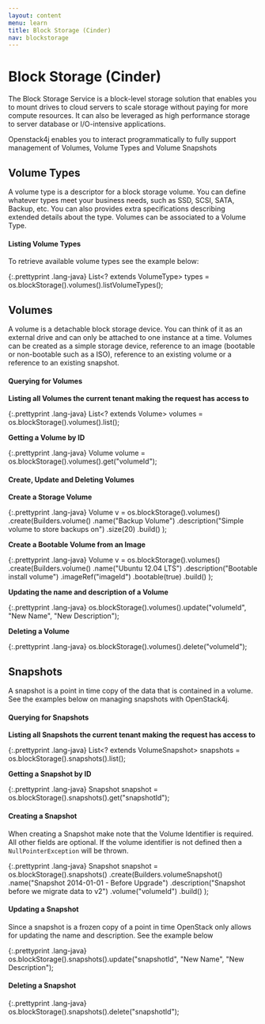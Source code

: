 ```yaml
---
layout: content
menu: learn
title: Block Storage (Cinder)
nav: blockstorage
---
```


# Block Storage (Cinder)

The Block Storage Service is a block-level storage solution that enables you to mount drives to cloud servers to scale storage without paying for more compute resources.  It can also be leveraged as high performance storage to server database or I/O-intensive applications.  

Openstack4j enables you to interact programmatically to fully support management of Volumes, Volume Types and Volume Snapshots

## Volume Types

A volume type is a descriptor for a block storage volume. You can define whatever types meet your business needs, such as SSD, SCSI, SATA, Backup, etc.  You can also provides extra specifications describing extended details about the type. Volumes can be associated to a Volume Type.

#### Listing Volume Types

To retrieve available volume types see the example below:

{:.prettyprint .lang-java}
	List<? extends VolumeType> types = os.blockStorage().volumes().listVolumeTypes();


## Volumes

A volume is a detachable block storage device. You can think of it as an external drive and can only be attached to one instance at a time. Volumes can be created as a simple storage device, reference to an image (bootable or non-bootable such as a ISO), reference to an existing volume or a reference to an existing snapshot.

#### Querying for Volumes

**Listing all Volumes the current tenant making the request has access to**

{:.prettyprint .lang-java}
	List<? extends Volume> volumes = os.blockStorage().volumes().list();

**Getting a Volume by ID**

{:.prettyprint .lang-java}
	Volume volume = os.blockStorage().volumes().get("volumeId");
	
#### Create, Update and Deleting Volumes

**Create a Storage Volume**

{:.prettyprint .lang-java}
	Volume v = os.blockStorage().volumes()
	             .create(Builders.volume()
	                .name("Backup Volume")
	                .description("Simple volume to store backups on")
	                .size(20)
	                .build()
	             );
	
**Create a Bootable Volume from an Image**            

{:.prettyprint .lang-java}
	Volume v = os.blockStorage().volumes()
	             .create(Builders.volume()
	                .name("Ubuntu 12.04 LTS")
	                .description("Bootable install volume")
	                .imageRef("imageId")
	                .bootable(true)
	                .build()
	             );

**Updating the name and description of a Volume**

{:.prettyprint .lang-java}
	os.blockStorage().volumes().update("volumeId", "New Name", "New Description");
	
**Deleting a Volume**

{:.prettyprint .lang-java}
	os.blockStorage().volumes().delete("volumeId");
	
## Snapshots

A snapshot is a point in time copy of the data that is contained in a volume.  See the examples below on managing snapshots with OpenStack4j.

#### Querying for Snapshots

**Listing all Snapshots the current tenant making the request has access to**

{:.prettyprint .lang-java}
	List<? extends VolumeSnapshot> snapshots = os.blockStorage().snapshots().list();

**Getting a Snapshot by ID**

{:.prettyprint .lang-java}
	Snapshot snapshot = os.blockStorage().snapshots().get("snapshotId");

#### Creating a Snapshot

When creating a Snapshot make note that the Volume Identifier is required.  All other fields are optional. If the volume identifier is not defined then a `NullPointerException` will be thrown.

{:.prettyprint .lang-java}
	Snapshot snapshot = os.blockStorage().snapshots()
	                      .create(Builders.volumeSnapshot()
	                         .name("Snapshot 2014-01-01 - Before Upgrade")
	                         .description("Snapshot before we migrate data to v2")
	                         .volume("volumeId")
	                         .build()
	                      );
	
#### Updating a Snapshot

Since a snapshot is a frozen copy of a point in time OpenStack only allows for updating the name and description. See the example below

{:.prettyprint .lang-java}
	os.blockStorage().snapshots().update("snapshotId", "New Name", "New Description");
	
#### Deleting a Snapshot

{:.prettyprint .lang-java}
	os.blockStorage().snapshots().delete("snapshotId");